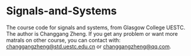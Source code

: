 # Signals-and-Systems
The course code for signals and systems, from Glasgow College UESTC.
The author is Changgang Zheng.
If you get any problem or want more matrals on other course, you can contact with: changgangzheng@std.uestc.edu.cn or changgangzheng@qq.com.
